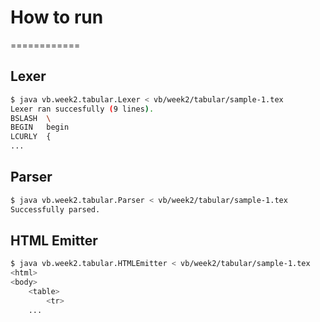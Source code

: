 # How to run
============

## Lexer

```bash
$ java vb.week2.tabular.Lexer < vb/week2/tabular/sample-1.tex
Lexer ran succesfully (9 lines).
BSLASH	\
BEGIN	begin
LCURLY	{
...
```

## Parser

```bash
$ java vb.week2.tabular.Parser < vb/week2/tabular/sample-1.tex
Successfully parsed.
```

## HTML Emitter

```bash
$ java vb.week2.tabular.HTMLEmitter < vb/week2/tabular/sample-1.tex
<html>
<body>
	<table>
		<tr>
    ...
```
